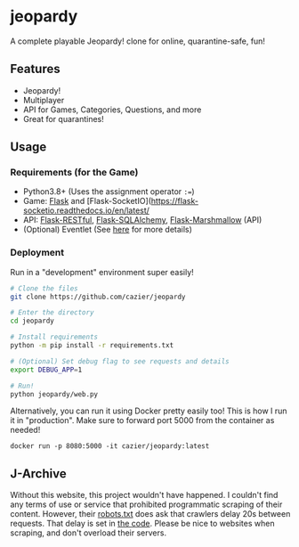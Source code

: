 # jeopardy

A complete playable Jeopardy! clone for online, quarantine-safe, fun!

## Features
- Jeopardy!
- Multiplayer
- API for Games, Categories, Questions, and more
- Great for quarantines!

## Usage
### Requirements (for the Game)
- Python3.8+ (Uses the assignment operator `:=`)
- Game: [Flask](https://flask.palletsprojects.com/en/1.1.x/) and [Flask-SocketIO](https://flask-socketio.readthedocs.io/en/latest/
- API: [Flask-RESTful](https://flask-restful.readthedocs.io/en/latest/), [Flask-SQLAlchemy](https://flask-sqlalchemy.palletsprojects.com/en/2.x/), [Flask-Marshmallow](https://flask-marshmallow.readthedocs.io/en/latest/) (API)
- (Optional) Eventlet (See [here](https://flask-socketio.readthedocs.io/en/latest/#requirements) for more details)


### Deployment
Run in a "development" environment super easily!

```bash
# Clone the files
git clone https://github.com/cazier/jeopardy

# Enter the directory
cd jeopardy

# Install requirements
python -m pip install -r requirements.txt

# (Optional) Set debug flag to see requests and details
export DEBUG_APP=1

# Run!
python jeopardy/web.py
```

Alternatively, you can run it using Docker pretty easily too! This is how I run it in "production". Make sure to forward port 5000 from the container as needed!

```
docker run -p 8080:5000 -it cazier/jeopardy:latest
```

## J-Archive
Without this website, this project wouldn't have happened. I couldn't find any terms of use or service that prohibited programmatic scraping of their content. However, their [robots.txt](http://j-archive.com/robots.txt) does ask that crawlers delay 20s between requests. That delay is set in [the code](jeopardy_data/tools/scrape.py#L21). Please be nice to websites when scraping, and don't overload their servers.